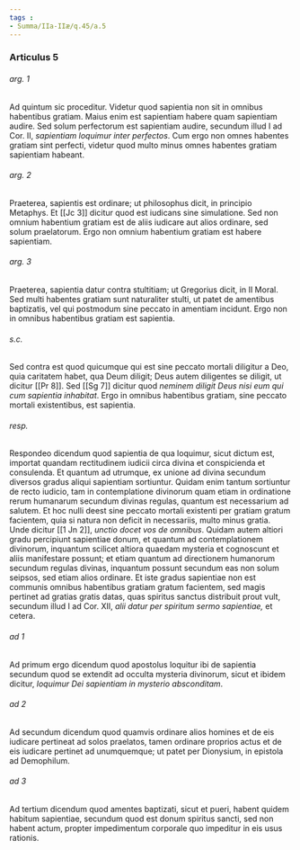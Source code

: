 ```yaml
---
tags : 
- Summa/IIa-IIæ/q.45/a.5
---
```


### Articulus 5

###### arg. 1
Ad quintum sic proceditur. Videtur quod sapientia non sit in omnibus habentibus gratiam. Maius enim est sapientiam habere quam sapientiam audire. Sed solum perfectorum est sapientiam audire, secundum illud I ad Cor. II, *sapientiam loquimur inter perfectos*. Cum ergo non omnes habentes gratiam sint perfecti, videtur quod multo minus omnes habentes gratiam sapientiam habeant.

###### arg. 2
Praeterea, sapientis est ordinare; ut philosophus dicit, in principio Metaphys. Et [[Jc 3]] dicitur quod est iudicans sine simulatione. Sed non omnium habentium gratiam est de aliis iudicare aut alios ordinare, sed solum praelatorum. Ergo non omnium habentium gratiam est habere sapientiam.

###### arg. 3
Praeterea, sapientia datur contra stultitiam; ut Gregorius dicit, in II Moral. Sed multi habentes gratiam sunt naturaliter stulti, ut patet de amentibus baptizatis, vel qui postmodum sine peccato in amentiam incidunt. Ergo non in omnibus habentibus gratiam est sapientia.

###### s.c.
Sed contra est quod quicumque qui est sine peccato mortali diligitur a Deo, quia caritatem habet, qua Deum diligit; Deus autem diligentes se diligit, ut dicitur [[Pr 8]]. Sed [[Sg 7]] dicitur quod *neminem diligit Deus nisi eum qui cum sapientia inhabitat*. Ergo in omnibus habentibus gratiam, sine peccato mortali existentibus, est sapientia.

###### resp.
Respondeo dicendum quod sapientia de qua loquimur, sicut dictum est, importat quandam rectitudinem iudicii circa divina et conspicienda et consulenda. Et quantum ad utrumque, ex unione ad divina secundum diversos gradus aliqui sapientiam sortiuntur. Quidam enim tantum sortiuntur de recto iudicio, tam in contemplatione divinorum quam etiam in ordinatione rerum humanarum secundum divinas regulas, quantum est necessarium ad salutem. Et hoc nulli deest sine peccato mortali existenti per gratiam gratum facientem, quia si natura non deficit in necessariis, multo minus gratia. Unde dicitur [[1 Jn 2]], *unctio docet vos de omnibus*. Quidam autem altiori gradu percipiunt sapientiae donum, et quantum ad contemplationem divinorum, inquantum scilicet altiora quaedam mysteria et cognoscunt et aliis manifestare possunt; et etiam quantum ad directionem humanorum secundum regulas divinas, inquantum possunt secundum eas non solum seipsos, sed etiam alios ordinare. Et iste gradus sapientiae non est communis omnibus habentibus gratiam gratum facientem, sed magis pertinet ad gratias gratis datas, quas spiritus sanctus distribuit prout vult, secundum illud I ad Cor. XII, *alii datur per spiritum sermo sapientiae,* et cetera.

###### ad 1
Ad primum ergo dicendum quod apostolus loquitur ibi de sapientia secundum quod se extendit ad occulta mysteria divinorum, sicut et ibidem dicitur, *loquimur Dei sapientiam in mysterio absconditam*.

###### ad 2
Ad secundum dicendum quod quamvis ordinare alios homines et de eis iudicare pertineat ad solos praelatos, tamen ordinare proprios actus et de eis iudicare pertinet ad unumquemque; ut patet per Dionysium, in epistola ad Demophilum.

###### ad 3
Ad tertium dicendum quod amentes baptizati, sicut et pueri, habent quidem habitum sapientiae, secundum quod est donum spiritus sancti, sed non habent actum, propter impedimentum corporale quo impeditur in eis usus rationis.

